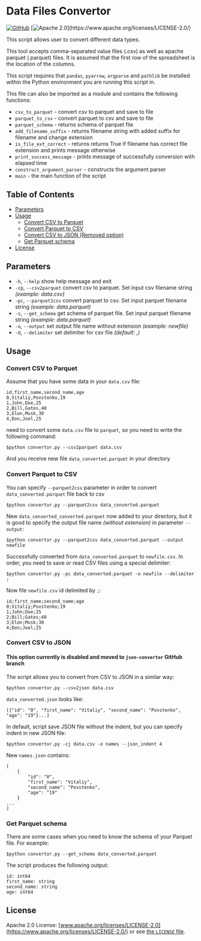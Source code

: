 # Data Files Convertor

[![GitHub](https://img.shields.io/badge/GitHub-100000)](https://github.com/povstenko/parquet_convertor)
[![Apache 2.0](https://img.shields.io/apm/l/atomic-design-ui.svg?)](https://www.apache.org/licenses/LICENSE-2.0/)

This script allows user to convert different data types. 

This tool accepts comma-separated value files (.csv) as well as apache parquet (.parquet) files. It is assumed that the first row of the spreadsheet is the location of the columns.

This script requires that `pandas`, `pyarrow`, `argparse` and `pathlib` be installed within the Python environment you are running this script in.

This file can also be imported as a module and contains the following functions:

* `csv_to_parquet` - convert csv to parquet and save to file
* `parquet_to_csv` - convert parquet to csv and save to file
* `parquet_schema` - returns schema of parquet file
* `add_filename_suffix` - returns filename string with added suffix for filename and change extension
* `is_file_ext_correct` - returns returns True if filename has correct file extension and prints message otherwise
* `print_success_message` - prints message of successfully conversion with elapsed time
* `construct_argument_parser` - constructs the argument parser
* `main` - the main function of the script

## Table of Contents
- [Parameters](#parameters)
- [Usage](#usage)
  * [Convert CSV to Parquet](#convert-csv-to-parquet)
  * [Convert Parquet to CSV](#convert-parquet-to-csv)
  * [Convert CSV to JSON (Removed option)](#convert-csv-to-json)
  * [Get Parquet schema](#get-parquet-schema)
- [License](#license)

## Parameters
* `-h`, `--help` show help message and exit
* `-cp`, `--csv2parquet` convert csv to parquet. Set input csv filename string *(example: data.csv)*
* `-pc`, `--parquet2csv` convert parquet to csv. Set input parquet filename string *(example: data.parquet)*
* `-s`, `--get_schema` get schema of parquet file. Set input parquet filename string *(example: data.parquet)*
* `-o`, `--output` set output file name without extension *(example: newfile)*
* `-d`, `--delimiter` set delimiter for csv file *(default: ,)*

## Usage

### Convert CSV to Parquet

Assume that you have some data in your `data.csv` file:
```
id,first_name,second_name,age
0,Vitaliy,Povstenko,19
1,John,Doe,25
2,Bill,Gates,40
3,Elon,Musk,30
4,Don,Joel,25
```
 need to convert some `data.csv` file to `parquet`, so you need to write the following command:
```
$python convertor.py --csv2parquet data.csv
```
And you receive new file `data_converted.parquet` in your directory

### Convert Parquet to CSV
You can specify `--parquet2csv` parameter in order to convert `data_converted.parquet` file back to csv
```
$python convertor.py --parquet2csv data_converted.parquet
```
New `data_converted_converted.parquet` now added to your directory, but it is good to specify the output file name *(without extension)* in parameter `--output`:
```
$python convertor.py --parquet2csv data_converted.parquet --output newfile
```
Successfully converted from `data_converted.parquet` to `newfile.csv`.
In order, you need to save or read CSV files using a special delimiter:
```
$python convertor.py -pc data_converted.parquet -o newfile --delimiter ;
```
Now file `newfile.csv` id delimited by `;`:
```
id;first_name;second_name;age
0;Vitaliy;Povstenko;19
1;John;Doe;25
2;Bill;Gates;40
3;Elon;Musk;30
4;Don;Joel;25
```

### Convert CSV to JSON
#### This option currently is disabled and moved to `json-convertor` GitHub branch
The script allows you to convert from CSV to JSON in a similar way:
```
$python convertor.py --csv2json data.csv  
```
`data_converted.json` looks like:
```
[{"id": "0", "first_name": "Vitaliy", "second_name": "Povstenko", "age": "19"}...]
```
In default, script save JSON file without the indent, but you can specify indent in new JSON file:
```
$python convertor.py -cj data.csv -o names --json_indent 4
```
New `names.json` contains:
```
[
    {
        "id": "0",
        "first_name": "Vitaliy",
        "second_name": "Povstenko",
        "age": "19"
    }
...
]
```

### Get Parquet schema
There are some cases when you need to know the schema of your Parquet file. For example:
```
$python convertor.py --get_schema data_converted.parquet
```
The script produces the following output:
```
id: int64
first_name: string
second_name: string
age: int64
```


## License
Apache 2.0 License: [www.apache.org/licenses/LICENSE-2.0](https://www.apache.org/licenses/LICENSE-2.0/) or see [the `LICENSE` file](https://github.com/povstenko/parquet_convertor/blob/main/LICENSE).
